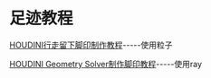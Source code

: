 # 足迹教程

[HOUDINI行走留下脚印制作教程](https://www.bilibili.com/video/av33321378/?p=76)-----使用粒子

[HOUDINI Geometry Solver制作脚印教程](https://www.bilibili.com/video/av33321378/?p=1)-----使用ray
